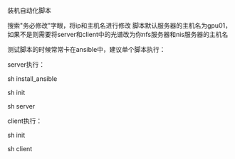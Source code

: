 装机自动化脚本

搜索"务必修改"字眼，将ip和主机名进行修改
脚本默认服务器的主机名为gpu01，如果不是则需要将server和client中的光谱改为你nfs服务器和nis服务器的主机名

<!-- 执行方法：
sh install_ansible
ansible all -m script -a "/root/auto_init_test/init"
ansible all -a "reboot"
ansible server -m script -a "/root/auto_init_test/server"
ansible other -m script -a "/root/auto_init_test/client" -->

测试脚本的时候常常卡在ansible中，建议单个脚本执行：

server执行：

sh install_ansible

sh init

sh server



client执行：

sh init

sh client
